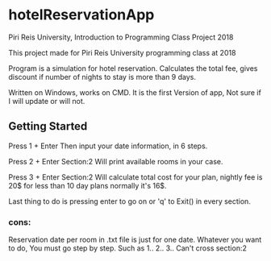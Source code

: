 # hotelReservationApp
Piri Reis University, Introduction to Programming Class Project 2018

This project made for Piri Reis University programming class at 2018

Program is a simulation for hotel reservation. Calculates the total fee, gives discount if number of nights to stay is more than 9 days.

Written on Windows, works on CMD. It is the first Version of app, Not sure if I will update or will not.

## Getting Started

Press 1 + Enter
  Then input your date information, in 6 steps.
  
Press 2 + Enter
  Section:2 Will print available rooms in your case.

Press 3 + Enter
  Section:2 Will calculate total cost for your plan, nightly fee is 20$ for less than 10 day plans normally it's 16$.
  

Last thing to do is pressing enter to go on or 'q' to Exit() in every section.



### cons:
  Reservation date per room in .txt file is just for one date.
  Whatever you want to do, You must go step by step. Such as 1.. 2.. 3.. Can't cross section:2 
